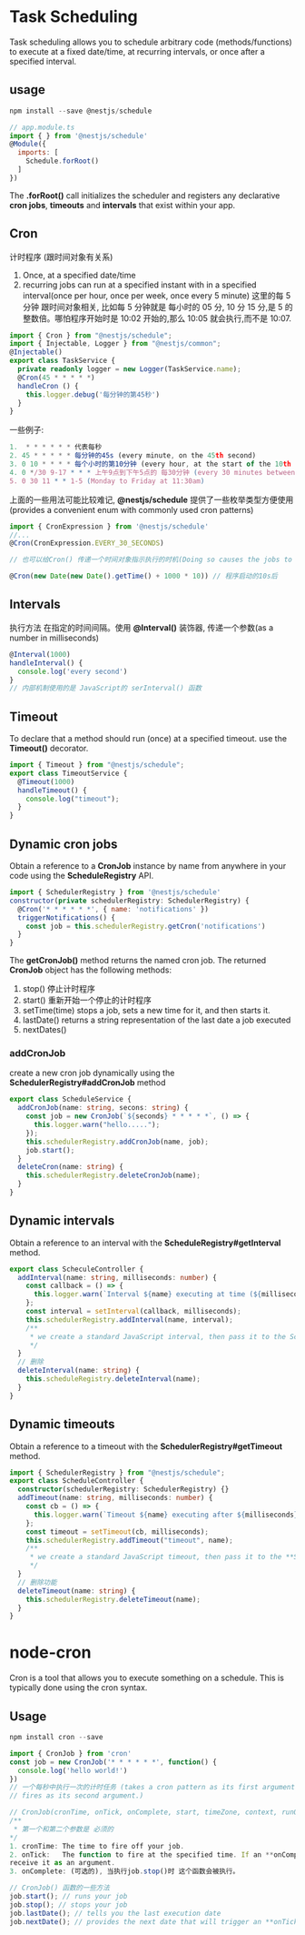 # Task Scheduling

Task scheduling allows you to schedule arbitrary code (methods/functions) to execute at a fixed date/time,
at recurring intervals, or once after a specified interval.

## usage

```js
npm install --save @nestjs/schedule

// app.module.ts
import { } from '@nestjs/schedule'
@Module({
  imports: [
    Schedule.forRoot()
  ]
})
```

The **.forRoot()** call initializes the scheduler and registers any declarative **cron jobs**, **timeouts**
and **intervals** that exist within your app.

## Cron

计时程序 (跟时间对象有关系)

1. Once, at a specified date/time
2. recurring jobs can run at a specified instant with in a specified interval(once per hour, once per week, once every 5 minute)
   这里的每 5 分钟 跟时间对象相关, 比如每 5 分钟就是 每小时的 05 分, 10 分 15 分,是 5 的整数倍。哪怕程序开始时是 10:02 开始的,那么 10:05 就会执行,而不是 10:07.

```ts
import { Cron } from "@nestjs/schedule";
import { Injectable, Logger } from "@nestjs/common";
@Injectable()
export class TaskService {
  private readonly logger = new Logger(TaskService.name);
  @Cron(45 * * * * *)
  handleCron () {
    this.logger.debug('每分钟的第45秒')
  }
}
```

一些例子:

```js
1.  * * * * * * 代表每秒
2. 45 * * * * * 每分钟的45s (every minute, on the 45th second)
3. 0 10 * * * * 每个小时的第10分钟 (every hour, at the start of the 10th minute)
4. 0 */30 9-17 * * * 上午9点到下午5点的 每30分钟 (every 30 minutes between 9am and 5pm)
5. 0 30 11 * * 1-5 (Monday to Friday at 11:30am)
```

上面的一些用法可能比较难记, **@nestjs/schedule** 提供了一些枚举类型方便使用 (provides a convenient enum with commonly used cron patterns)

```js
import { CronExpression } from '@nestjs/schedule'
//...
@Cron(CronExpression.EVERY_30_SECONDS)

// 也可以给Cron() 传递一个时间对象指示执行的时机(Doing so causes the jobs to execute exactly once, at the specified date)

@Cron(new Date(new Date().getTime() + 1000 * 10)) // 程序启动的10s后
```

## Intervals

执行方法 在指定的时间间隔。使用 **@Interval()** 装饰器, 传递一个参数(as a number in milliseconds)

```ts
@Interval(1000)
handleInterval() {
  console.log('every second')
}
// 内部机制使用的是 JavaScript的 serInterval() 函数
```

## Timeout

To declare that a method should run (once) at a specified timeout. use the **Timeout()** decorator.

```ts
import { Timeout } from "@nestjs/schedule";
export class TimeoutService {
  @Timeout(1000)
  handleTimeout() {
    console.log("timeout");
  }
}
```

## Dynamic cron jobs

Obtain a reference to a **CronJob** instance by name from anywhere in your code using the **ScheduleRegistry** API.

```js
import { SchedulerRegistry } from '@nestjs/schedule'
constructor(private schedulerRegistry: SchedulerRegistry) {
  @Cron('* * * * * *', { name: 'notifications' })
  triggerNotifications() {
    const job = this.schedulerRegistry.getCron('notifications')
  }
}
```

The **getCronJob()** method returns the named cron job. The returned **CronJob** object has the following methods:

1. stop() 停止计时程序
2. start() 重新开始一个停止的计时程序
3. setTime(time) stops a job, sets a new time for it, and then starts it.
4. lastDate() returns a string representation of the last date a job executed
5. nextDates()

### addCronJob

create a new cron job dynamically using the **SchedulerRegistry#addCronJob** method

```ts
export class ScheduleService {
  addCronJob(name: string, secons: string) {
    const job = new CronJob(`${seconds} * * * * *`, () => {
      this.logger.warn("hello.....");
    });
    this.schedulerRegistry.addCronJob(name, job);
    job.start();
  }
  deleteCron(name: string) {
    this.schedulerRegistry.deleteCronJob(name);
  }
}
```

## Dynamic intervals

Obtain a reference to an interval with the **ScheduleRegistry#getInterval** method.

```ts
export class ScheculeController {
  addInterval(name: string, milliseconds: number) {
    const callback = () => {
      this.logger.warn(`Interval ${name} executing at time (${milliseconds})!`);
    };
    const interval = setInterval(callback, milliseconds);
    this.schedulerRegistry.addInterval(name, interval);
    /**
     * we create a standard JavaScript interval, then pass it to the SchedulerRegistry#addInterval method.
     */
  }
  // 删除
  deleteInterval(name: string) {
    this.scheduleRegistry.deleteInterval(name);
  }
}
```

## Dynamic timeouts

Obtain a reference to a timeout with the **SchedulerRegistry#getTimeout** method.

```ts
import { SchedulerRegistry } from "@nestjs/schedule";
export class ScheduleController {
  constructor(schedulerRegistry: SchedulerRegistry) {}
  addTimeout(name: string, milliseconds: number) {
    const cb = () => {
      this.logger.warn(`Timeout ${name} executing after ${milliseconds}!`);
    };
    const timeout = setTimeout(cb, milliseconds);
    this.schedulerRegistry.addTimeout("timeout", name);
    /**
     * we create a standard JavaScript timeout, then pass it to the **SchedulerRegistry#addTimeout** method.
     */
  }
  // 删除功能
  deleteTimeout(name: string) {
    this.schedulerRegistry.deleteTimeout(name);
  }
}
```

# node-cron

Cron is a tool that allows you to execute something on a schedule. This is typically done using the cron syntax.

## Usage

```js
npm install cron --save

import { CronJob } from 'cron'
const job = new CronJob('* * * * * *', function() {
  console.log('hello world!')
})
// 一个每秒中执行一次的计时任务 (takes a cron pattern as its first argument, and a callback to be executed when the cron timer
// fires as its second argument.)

// CronJob(cronTime, onTick, onComplete, start, timeZone, context, runOnInit, utcOffset, unrefTimeout)的参数
/**
 * 第一个和第二个参数是 必须的
*/
1. cronTime: The time to fire off your job.
2. onTick:   The function to fire at the specified time. If an **onComplete** callback was provided, **onTick** will
receive it as an argument.
3. onComplete: (可选的), 当执行job.stop()时 这个函数会被执行。
```

```js
// CronJob() 函数的一些方法
job.start(); // runs your job
job.stop(); // stops your job
job.lastDate(); // tells you the last execution date
job.nextDate(); // provides the next date that will trigger an **onTick**
```
